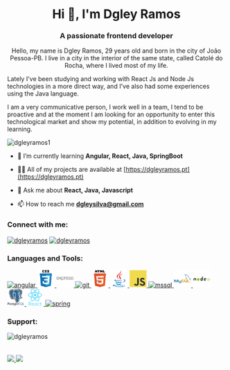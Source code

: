 <h1 align="center">Hi 👋, I'm Dgley Ramos</h1>
<h3 align="center">A passionate frontend developer</h3>
<p align="center">Hello, my name is Dgley Ramos, 29 years old and born in the city of João Pessoa-PB. I live in a city in the interior of the same state, called Catolé do Rocha, where I lived most of my life.

Lately I've been studying and working with React Js and Node Js technologies in a more direct way, and I've also had some experiences using the Java language.

I am a very communicative person, I work well in a team, I tend to be proactive and at the moment I am looking for an opportunity to enter this technological market and show my potential, in addition to evolving in my learning.</p>

<p align="left"> <img src="https://komarev.com/ghpvc/?username=dgleyramos1&label=Profile%20views&color=0e75b6&style=flat" alt="dgleyramos1" /> </p>

- 🌱 I’m currently learning **Angular, React, Java, SpringBoot**

- 👨‍💻 All of my projects are available at [https://dgleyramos.pt](https://dgleyramos.pt)

- 💬 Ask me about **React, Java, Javascript**

- 📫 How to reach me **dgleysilva@gmail.com**

<h3 align="left">Connect with me:</h3>
<p align="left">
<a href="https://linkedin.com/in/dgleyramos" target="blank"><img align="center" src="https://raw.githubusercontent.com/rahuldkjain/github-profile-readme-generator/master/src/images/icons/Social/linked-in-alt.svg" alt="dgleyramos" height="30" width="40" /></a>
<a href="https://instagram.com/dgleyramos" target="blank"><img align="center" src="https://raw.githubusercontent.com/rahuldkjain/github-profile-readme-generator/master/src/images/icons/Social/instagram.svg" alt="dgleyramos" height="30" width="40" /></a>
</p>

<h3 align="left">Languages and Tools:</h3>
<p align="left"> <a href="https://angular.io" target="_blank" rel="noreferrer"> <img src="https://angular.io/assets/images/logos/angular/angular.svg" alt="angular" width="40" height="40"/> </a> <a href="https://www.w3schools.com/css/" target="_blank" rel="noreferrer"> <img src="https://raw.githubusercontent.com/devicons/devicon/master/icons/css3/css3-original-wordmark.svg" alt="css3" width="40" height="40"/> </a> <a href="https://expressjs.com" target="_blank" rel="noreferrer"> <img src="https://raw.githubusercontent.com/devicons/devicon/master/icons/express/express-original-wordmark.svg" alt="express" width="40" height="40"/> </a> <a href="https://git-scm.com/" target="_blank" rel="noreferrer"> <img src="https://www.vectorlogo.zone/logos/git-scm/git-scm-icon.svg" alt="git" width="40" height="40"/> </a> <a href="https://www.w3.org/html/" target="_blank" rel="noreferrer"> <img src="https://raw.githubusercontent.com/devicons/devicon/master/icons/html5/html5-original-wordmark.svg" alt="html5" width="40" height="40"/> </a> <a href="https://www.java.com" target="_blank" rel="noreferrer"> <img src="https://raw.githubusercontent.com/devicons/devicon/master/icons/java/java-original.svg" alt="java" width="40" height="40"/> </a> <a href="https://developer.mozilla.org/en-US/docs/Web/JavaScript" target="_blank" rel="noreferrer"> <img src="https://raw.githubusercontent.com/devicons/devicon/master/icons/javascript/javascript-original.svg" alt="javascript" width="40" height="40"/> </a> <a href="https://www.microsoft.com/en-us/sql-server" target="_blank" rel="noreferrer"> <img src="https://www.svgrepo.com/show/303229/microsoft-sql-server-logo.svg" alt="mssql" width="40" height="40"/> </a> <a href="https://www.mysql.com/" target="_blank" rel="noreferrer"> <img src="https://raw.githubusercontent.com/devicons/devicon/master/icons/mysql/mysql-original-wordmark.svg" alt="mysql" width="40" height="40"/> </a> <a href="https://nodejs.org" target="_blank" rel="noreferrer"> <img src="https://raw.githubusercontent.com/devicons/devicon/master/icons/nodejs/nodejs-original-wordmark.svg" alt="nodejs" width="40" height="40"/> </a> <a href="https://www.postgresql.org" target="_blank" rel="noreferrer"> <img src="https://raw.githubusercontent.com/devicons/devicon/master/icons/postgresql/postgresql-original-wordmark.svg" alt="postgresql" width="40" height="40"/> </a> <a href="https://reactjs.org/" target="_blank" rel="noreferrer"> <img src="https://raw.githubusercontent.com/devicons/devicon/master/icons/react/react-original-wordmark.svg" alt="react" width="40" height="40"/> </a> <a href="https://spring.io/" target="_blank" rel="noreferrer"> <img src="https://www.vectorlogo.zone/logos/springio/springio-icon.svg" alt="spring" width="40" height="40"/> </a> </p>

<div style="display: inline;">
  <h3>Support:</h3>
  <p>
    <a href="https://www.buymeacoffee.com/dgleyramos">
      <img align="left" src="https://cdn.buymeacoffee.com/buttons/v2/default-yellow.png" height="50" width="210" alt="dgleyramos" />
    </a>
   </p><br><br>
</div><br>

<div style="display: inline">
  <a href="https://github.com/dgleyramos1">
  <img height="160em" src="https://github-readme-stats.vercel.app/api?username=dgleyramos1&show_icons=true&theme=chartreuse-dark&include_all_commits=true&count_private=true"/>
  <img height="160em" src="https://github-readme-stats.vercel.app/api/top-langs/?username=dgleyramos1&layout=compact&langs_count=16&theme=chartreuse-dark"/>
<div>
